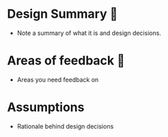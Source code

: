 # Design Summary  🎨
- Note a summary of what it is and design decisions.

# Areas of feedback 💬
- Areas you need feedback on

# Assumptions
- Rationale behind design decisions


